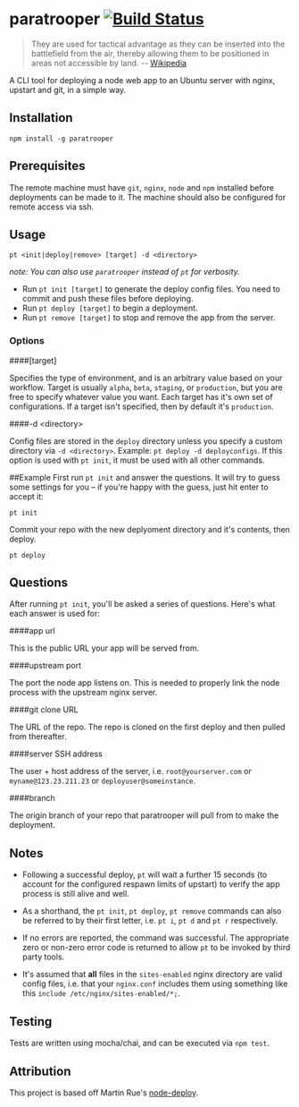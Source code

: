 # paratrooper [![Build Status][1]][2]

> They are used for tactical advantage as they can be inserted into the battlefield from the air, 
> thereby allowing them to be positioned in areas not accessible by land. -- [Wikipedia][4]

A CLI tool for deploying a node web app to an Ubuntu server with nginx, upstart and git, in a simple way.


## Installation

```
npm install -g paratrooper
```


## Prerequisites

The remote machine must have `git`, `nginx`, `node` and `npm` installed before deployments can be made to it. The machine should also be configured for remote access via ssh.


## Usage
```no-highlight
pt <init|deploy|remove> [target] -d <directory>
```

_note: You can also use `paratrooper` instead of `pt` for verbosity._

* Run `pt init [target]` to generate the deploy config files. You need to commit and push these files before deploying.
* Run `pt deploy [target]` to begin a deployment.
* Run `pt remove [target]` to stop and remove the app from the server.

### Options
####[target]

Specifies the type of environment, and is an arbitrary value based on your workflow. Target is usually `alpha`, `beta`, `staging`, or `production`,
but you are free to specify whatever value you want. Each target has it's own set of configurations. If a target isn't specified, then by default it's `production`.

####-d &lt;directory&gt;

Config files are stored in the `deploy` directory unless you specify a custom directory via `-d <directory>`. Example: `pt deploy -d deployconfigs`.
If this option is used with `pt init`, it must be used with all other commands.

##Example
First run `pt init` and answer the questions. It will try to guess some settings for you – if you're happy with the guess, just hit enter to accept it:

```no-highlight
pt init
```
Commit your repo with the new deplyoment directory and it's contents, then deploy.

```no-highlight
pt deploy
```

## Questions
After running `pt init`, you'll be asked a series of questions. Here's what each answer is used for:

####app url

This is the public URL your app will be served from.

####upstream port

The port the node app listens on. This is needed to properly link the node process with the upstream nginx server.

####git clone URL

The URL of the repo. The repo is cloned on the first deploy and then pulled from thereafter.

####server SSH address

The user + host address of the server, i.e. `root@yourserver.com` or `myname@123.23.211.23` or `deployuser@someinstance`.

####branch

The origin branch of your repo that paratrooper will pull from to make the deployment.

## Notes
- Following a successful deploy, `pt` will wait a further 15 seconds (to account for the configured respawn limits of upstart) to verify the app process is still alive and well.

- As a shorthand, the `pt init`, `pt deploy`, `pt remove` commands can also be referred to by their first letter, i.e. `pt i`, `pt d` and `pt r` respectively.

- If no errors are reported, the command was successful. The appropriate zero or non-zero error code is returned to allow `pt` to be invoked by third party tools.

- It's assumed that **all** files in the `sites-enabled` nginx directory are valid config files, i.e. that your `nginx.conf` includes them using something like this `include /etc/nginx/sites-enabled/*;`.

## Testing

Tests are written using mocha/chai, and can be executed via `npm test`.

## Attribution

This project is based off Martin Rue's [node-deploy][3].

[1]: https://travis-ci.org/knownasilya/paratrooper.png?branch=master
[2]: https://travis-ci.org/knownasilya/paratrooper
[3]: https://github.com/martinrue/node-deploy
[4]: http://en.wikipedia.org/wiki/Paratrooper
